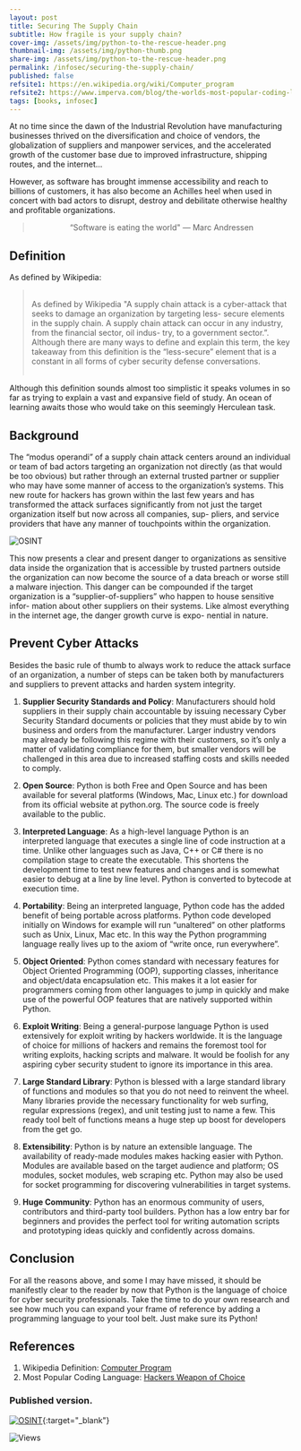 ```yaml
---
layout: post
title: Securing The Supply Chain
subtitle: How fragile is your supply chain?
cover-img: /assets/img/python-to-the-rescue-header.png
thumbnail-img: /assets/img/python-thumb.png
share-img: /assets/img/python-to-the-rescue-header.png
permalink: /infosec/securing-the-supply-chain/
published: false
refsite1: https://en.wikipedia.org/wiki/Computer_program
refsite2: https://www.imperva.com/blog/the-worlds-most-popular-coding-language-happens-to-be-most-hackers-weapon-of-choice/
tags: [books, infosec]
---
```


At no time since the dawn of the Industrial Revolution have manufacturing businesses thrived on the diversification and choice of vendors, the globalization of suppliers and manpower services, and the accelerated growth of the customer base due to improved infrastructure, shipping routes, and the internet...

However, as software has brought immense accessibility and reach to billions of customers, it has also become an Achilles heel when used in concert with bad actors to disrupt, destroy and debilitate otherwise healthy and profitable organizations.

<blockquote>

<p align="center">
“Software is eating the world" ― Marc Andressen
</p>

</blockquote>

## Definition 

As defined by Wikipedia: 

<blockquote>

<p align="left"><br/>
As defined by Wikipedia "A supply chain attack is a cyber-attack that seeks to damage an organization by targeting less- secure elements in the supply chain. A supply chain attack can occur in any industry, from the financial sector, oil indus- try, to a government sector.”. Although there are many ways to define and explain this term, the key takeaway from this definition is the “less-secure” element that is a constant in all forms of cyber security defense conversations.<br/><br/>
</p>

</blockquote>

Although this definition sounds almost too simplistic it speaks volumes in so far as trying to explain a vast and expansive field of study. An ocean of learning awaits those who would take on this seemingly Herculean task.

## Background

The “modus operandi” of a supply chain attack centers around an individual or team of bad actors targeting an organization not directly (as that would be too obvious) but rather through an external trusted partner or supplier who may have some manner of access to the organization’s systems. This new route for hackers has grown within the last few years and has transformed the attack surfaces significantly from not just the target organization itself but now across all companies, sup- pliers, and service providers that have any manner of touchpoints within the organization.

![OSINT](/assets/img/python-thru-to-2019.png)

This now presents a clear and present danger to organizations as sensitive data inside the organization that is accessible by trusted partners outside the organization can now become the source of a data breach or worse still a malware injection. This danger can be compounded if the target organization is a “supplier-of-suppliers” who happen to house sensitive infor- mation about other suppliers on their systems. Like almost everything in the internet age, the danger growth curve is expo- nential in nature.

## Prevent Cyber Attacks

Besides the basic rule of thumb to always work to reduce the attack surface of an organization, a number of steps can be taken both by manufacturers and suppliers to prevent attacks and harden system integrity.

1.	**Supplier Security Standards and Policy**: Manufacturers should hold suppliers in their supply chain accountable by issuing necessary Cyber Security Standard documents or policies that they must abide by to win business and orders from the manufacturer. Larger industry vendors may already be following this regime with their customers, so it’s only a matter of validating compliance for them, but smaller vendors will be challenged in this area due to increased staffing costs and skills needed to comply.

2.	**Open Source**: Python is both Free and Open Source and has been available for several platforms (Windows, Mac, Linux etc.) for download from its official website at python.org. The source code is freely available to the public.

3.	**Interpreted Language**: As a high-level language Python is an interpreted language that executes a single line of code instruction at a time. Unlike other languages such as Java, C++ or C# there is no compilation stage to create the executable. This shortens the development time to test new features and changes and is somewhat easier to debug at a line by line level. Python is converted to bytecode at execution time.  

4.	**Portability**: Being an interpreted language, Python code has the added benefit of being portable across platforms. Python code developed initially on Windows for example will run “unaltered” on other platforms such as Unix, Linux, Mac etc. In this way the Python programming language really lives up to the axiom of “write once, run everywhere”.

5.	**Object Oriented**: Python comes standard with necessary features for Object Oriented Programming (OOP), supporting classes, inheritance and object/data encapsulation etc. This makes it a lot easier for programmers coming from other languages to jump in quickly and make use of the powerful OOP features that are natively supported within Python. 

6.	**Exploit Writing**: Being a general-purpose language Python is used extensively for exploit writing by hackers worldwide.  It is the language of choice for millions of hackers and remains the foremost tool for writing exploits, hacking scripts and malware. It would be foolish for any aspiring cyber security student to ignore its importance in this area.

7.	**Large Standard Library**: Python is blessed with a large standard library of functions and modules so that you do not need to reinvent the wheel. Many libraries provide the necessary functionality for web surfing, regular expressions (regex), and unit testing just to name a few. This ready tool belt of functions means a huge step up boost for developers from the get go.

8.	**Extensibility**: Python is by nature an extensible language. The availability of ready-made modules makes hacking easier with Python. Modules are available based on the target audience and platform; OS modules, socket modules, web scraping etc. Python may also be used for socket programming for discovering vulnerabilities in target systems.

9.	**Huge Community**: Python has an enormous community of users, contributors and third-party tool builders. Python has a low entry bar for beginners and provides the perfect tool for writing automation scripts and prototyping ideas quickly and confidently across domains.

## Conclusion

For all the reasons above, and some I may have missed, it should be manifestly clear to the reader by now that Python is the language of choice for cyber security professionals. Take the time to do your own research and see how much you can expand your frame of reference by adding a programming language to your tool belt. Just make sure its Python!

## References

1. Wikipedia Definition: <a href="{{page.refsite1}}" target="_blank">Computer Program </a>
2. Most Popular Coding Language: <a href="{{page.refsite2}}"  target="_blank">Hackers Weapon of Choice</a>

### Published version.

[![OSINT](/assets/img/H9-python-to-the-rescue-mag-cover.jpg)](/assets/pdfs/H9-Best-Hacking-Tech.pdf){:target="_blank"}

<div class="views">
    <span class="views">
        <img src="https://visitor-badge.glitch.me/badge?page_id={{ .site.permalink }}" alt="Views"/>
    </span>
</div>
